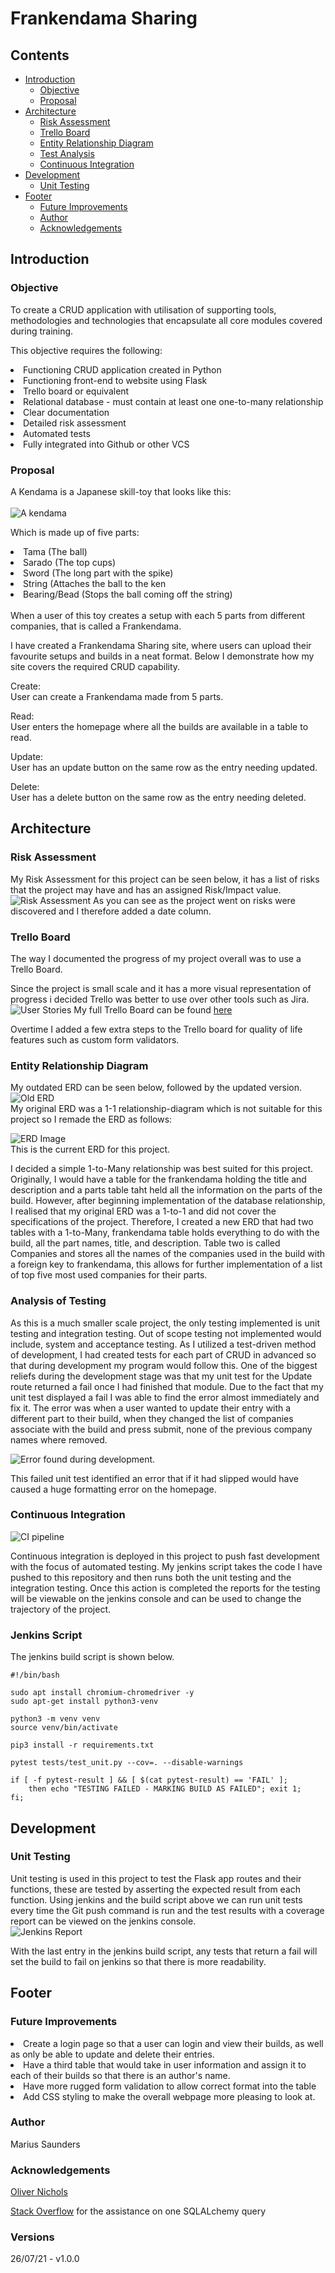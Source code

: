 # Frankendama Sharing

## Contents
* [Introduction](#introduction)
	* [Objective](#objective)
	* [Proposal](#proposal)
* [Architecture](#architecture)
	* [Risk Assessment](#risk-assessment)
	* [Trello Board](#Trello-Board)
	* [Entity Relationship Diagram](#entity-relationship-diagram)
	* [Test Analysis](#analysis-of-testing)
	* [Continuous Integration](#continuous-integration)
* [Development](#development)
	* [Unit Testing](#unit-testing)
* [Footer](#footer)
	* [Future Improvements](#future-improvements)
	* [Author](#author)
	* [Acknowledgements](#acknowledgements)


## Introduction

### Objective

To create a CRUD application with utilisation of supporting tools, methodologies and technologies that encapsulate all core modules covered during training.

This objective requires the following:

<li>Functioning CRUD application created in Python</li>
<li>Functioning front-end to website using Flask</li>
<li>Trello board or equivalent</li>
<li>Relational database - must contain at least one one-to-many relationship</li>
<li>Clear documentation</li>
<li>Detailed risk assessment</li>
<li>Automated tests</li>
<li>Fully integrated into Github or other VCS</li>

### Proposal

A Kendama is a Japanese skill-toy that looks like this:
<br/>
<br/>
<img src="https://github.com/MariusCSaunders/qa-individual-project/blob/master/images/Kendama.png" alt="A kendama"/>

Which is made up of five parts:
<li>Tama (The ball)</li>
<li>Sarado (The top cups)</li>
<li>Sword (The long part with the spike)</li>
<li>String (Attaches the ball to the ken</li>
<li>Bearing/Bead (Stops the ball coming off the string)</li>
<br/>
When a user of this toy creates a setup with each 5 parts from different companies, that is called a Frankendama.

I have created a Frankendama Sharing site, where users can upload their favourite setups and builds in a neat format.
Below I demonstrate how my site covers the required CRUD capability.

Create: <br/>
User can create a Frankendama made from 5 parts.

Read:<br/>
User enters the homepage where all the builds are available in a table to read.

Update:<br/>
User has an update button on the same row as the entry needing updated.

Delete:<br/>
User has a delete button on the same row as the entry needing deleted.


## Architecture

### Risk Assessment
My Risk Assessment for this project can be seen below, it has a list of risks that the project may have and has an assigned Risk/Impact value.
<br/>
<img src="https://github.com/MariusCSaunders/qa-individual-project/blob/master/images/RiskAssessment3.png" alt="Risk Assessment"/>
As you can see as the project went on risks were discovered and I therefore added a date column.

### Trello Board
The way I documented the progress of my project overall was to use a Trello Board.

Since the project is small scale and it has a more visual representation of progress i decided Trello was better to use over other tools such as Jira.
<br/>
<img src="https://github.com/MariusCSaunders/qa-individual-project/blob/master/images/UserStories.png" alt="User Stories"/>
My full Trello Board can be found <a href="https://trello.com/b/L9cnnpHA/user-story-qaproject">here</a>

Overtime I added a few extra steps to the Trello board for quality of life features such as custom form validators.


### Entity Relationship Diagram

My outdated ERD can be seen below, followed by the updated version.
<br/>
<img src="https://github.com/MariusCSaunders/qa-individual-project/blob/master/images/QAprojectERDdraft1.png" alt="Old ERD"/>
<br/>
My original ERD was a 1-1 relationship-diagram which is not suitable for this project so I remade the ERD as follows:
<div style="block;"> 
<img src="https://github.com/MariusCSaunders/qa-individual-project/blob/master/images/QAprojectERDcomplete.png" alt="ERD Image"/>
<br/>
This is the current ERD for this project.

I decided a simple 1-to-Many relationship was best suited for this project. Originally, I would have a table for the frankendama holding the title and description and a parts table taht held all the information on the parts of the build. However, after beginning implementation of the database relationship, I realised that my original ERD was a 1-to-1 and did not cover the specifications of the project. Therefore, I created a new ERD that had two tables with a 1-to-Many, frankendama table holds everything to do with the build, all the part names, title, and description. Table two is called Companies and stores all the names of the companies used in the build with a foreign key to frankendama, this allows for further implementation of a list of top five most used companies for their parts.

### Analysis of Testing

As this is a much smaller scale project, the only testing implemented is unit testing and integration testing. Out of scope testing not implemented would include, system and acceptance testing. As I utilized a test-driven method of development, I had created tests for each part of CRUD in advanced so that during development my program would follow this. One of the biggest reliefs during the development stage was that my unit test for the Update route returned a fail once I had finished that module. Due to the fact that my unit test displayed a fail I was able to find the error almost immediately and fix it. The error was when a user wanted to update their entry with a different part to their build, when they changed the list of companies associate with the build and press submit, none of the previous company names where removed. 

<img src="https://github.com/MariusCSaunders/qa-individual-project/blob/master/images/TestingAnalysis.png" alt="Error found during development.">

This failed unit test identified an error that if it had slipped would have caused a huge formatting error on the homepage.

### Continuous Integration
<img src="https://github.com/MariusCSaunders/qa-individual-project/blob/master/images/ci_pipeline.png" alt="CI pipeline">

Continuous integration is deployed in this project to push fast development with the focus of automated testing. My jenkins script takes the code I have pushed to this repository and then runs both the unit testing and the integration testing. Once this action is completed the reports for the testing will be viewable on the jenkins console and can be used to change the trajectory of the project.

### Jenkins Script

The jenkins build script is shown below.
<br/>
```
#!/bin/bash

sudo apt install chromium-chromedriver -y
sudo apt-get install python3-venv 

python3 -m venv venv
source venv/bin/activate

pip3 install -r requirements.txt 

pytest tests/test_unit.py --cov=. --disable-warnings

if [ -f pytest-result ] && [ $(cat pytest-result) == 'FAIL' ]; 
	then echo "TESTING FAILED - MARKING BUILD AS FAILED"; exit 1;
fi;
```

## Development

### Unit Testing

Unit testing is used in this project to test the Flask app routes and their functions, these are tested by asserting the expected result from each function. Using jenkins and the build script above we can run unit tests every time the Git push command is run and the test results with a coverage report can be viewed on the jenkins console.
<br/>
<img src="https://github.com/MariusCSaunders/qa-individual-project/blob/master/images/JenkinsReport.png" alt="Jenkins Report">

With the last entry in the jenkins build script, any tests that return a fail will set the build to fail on jenkins so that there is more readability.

## Footer

### Future Improvements

<li>Create a login page so that a user can login and view their builds, as well as only be able to update and delete their entries.</li>
<li>Have a third table that would take in user information and assign it to each of their builds so that there is an author's name.</li>
<li>Have more rugged form validation to allow correct format into the table</li>
<li>Add CSS styling to make the overall webpage more pleasing to look at.</li>
	
### Author
	
Marius Saunders
	
### Acknowledgements

<a href="https://github.com/OliverNichols">Oliver Nichols</a>


<a href="https://stackoverflow.com/questions/68489027/sorting-and-deleting-a-1-to-many-relatiionship-in-sqlalchemy-and-flask">Stack Overflow</a> for the assistance on one SQLALchemy query 

### Versions
26/07/21 - v1.0.0
